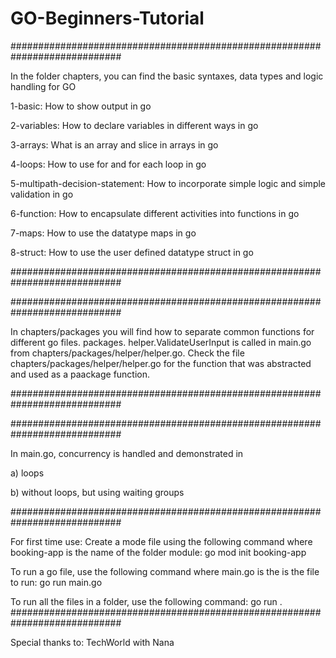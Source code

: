# GO-Beginners-Tutorial

############################################################################



In the folder chapters, you can find the basic syntaxes, data types and logic handling for GO


1-basic: How to show output in go

2-variables: How to declare variables in different ways in go

3-arrays: What is an array and slice in arrays in go

4-loops: How to use for and for each loop in go

5-multipath-decision-statement: How to incorporate simple logic and simple validation in go

6-function: How to encapsulate different activities into functions in go

7-maps: How to use the datatype maps in go

8-struct: How to use the user defined datatype struct in go

############################################################################

############################################################################




In chapters/packages you will find how to separate common functions for different go files.
packages. helper.ValidateUserInput is called in main.go from chapters/packages/helper/helper.go. Check the file 
chapters/packages/helper/helper.go for the function that was abstracted and used as a paackage function.

############################################################################

############################################################################

In main.go, concurrency is handled and demonstrated in 

a) loops

b) without loops, but using waiting groups

############################################################################

For first time use:
Create a mode file using the following command where booking-app is the name of the folder module: go mod init booking-app

To run a go file, use the following command where main.go is the is the file to run: go run main.go

To run all the files in a folder, use the following command: go run .
############################################################################



Special thanks to: TechWorld with Nana
